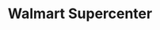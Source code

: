 ---
title: "Walmart Supercenter"
url: /las-vegas/walmart-supercenter-east-serene-avenue/
shop: Supermarkt
---